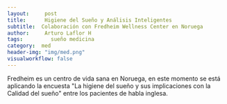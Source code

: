 ```yaml
---
layout:     post
title:      Higiene del Sueño y Análisis Inteligentes
subtitle:  Colaboración con Fredheim Wellness Center en Noruega
author:     Arturo Laflor H
tags: 		  sueño medicina
category:  med
header-img: "img/med.png"
visualworkflow: false
---
```


Fredheim es un centro de vida sana en Noruega, en este momento se está aplicando la encuesta "La higiene del sueño y sus implicaciones con la Calidad del sueño" entre los pacientes de habla inglesa.
